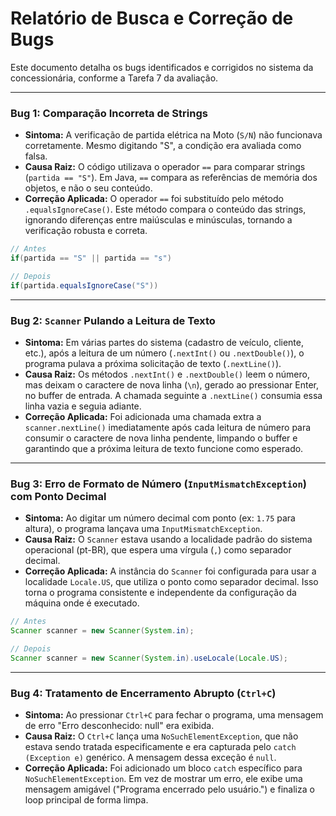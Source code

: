 # Relatório de Busca e Correção de Bugs

Este documento detalha os bugs identificados e corrigidos no sistema da concessionária, conforme a Tarefa 7 da avaliação.

---

### Bug 1: Comparação Incorreta de Strings

- **Sintoma:** A verificação de partida elétrica na Moto (`S/N`) não funcionava corretamente. Mesmo digitando "S", a condição era avaliada como falsa.
- **Causa Raiz:** O código utilizava o operador `==` para comparar strings (`partida == "S"`). Em Java, `==` compara as referências de memória dos objetos, e não o seu conteúdo.
- **Correção Aplicada:** O operador `==` foi substituído pelo método `.equalsIgnoreCase()`. Este método compara o conteúdo das strings, ignorando diferenças entre maiúsculas e minúsculas, tornando a verificação robusta e correta.

```java
// Antes
if(partida == "S" || partida == "s")

// Depois
if(partida.equalsIgnoreCase("S"))
```

---

### Bug 2: `Scanner` Pulando a Leitura de Texto

- **Sintoma:** Em várias partes do sistema (cadastro de veículo, cliente, etc.), após a leitura de um número (`.nextInt()` ou `.nextDouble()`), o programa pulava a próxima solicitação de texto (`.nextLine()`).
- **Causa Raiz:** Os métodos `.nextInt()` e `.nextDouble()` leem o número, mas deixam o caractere de nova linha (`\n`), gerado ao pressionar Enter, no buffer de entrada. A chamada seguinte a `.nextLine()` consumia essa linha vazia e seguia adiante.
- **Correção Aplicada:** Foi adicionada uma chamada extra a `scanner.nextLine()` imediatamente após cada leitura de número para consumir o caractere de nova linha pendente, limpando o buffer e garantindo que a próxima leitura de texto funcione como esperado.

---

### Bug 3: Erro de Formato de Número (`InputMismatchException`) com Ponto Decimal

- **Sintoma:** Ao digitar um número decimal com ponto (ex: `1.75` para altura), o programa lançava uma `InputMismatchException`.
- **Causa Raiz:** O `Scanner` estava usando a localidade padrão do sistema operacional (pt-BR), que espera uma vírgula (`,`) como separador decimal.
- **Correção Aplicada:** A instância do `Scanner` foi configurada para usar a localidade `Locale.US`, que utiliza o ponto como separador decimal. Isso torna o programa consistente e independente da configuração da máquina onde é executado.

```java
// Antes
Scanner scanner = new Scanner(System.in);

// Depois
Scanner scanner = new Scanner(System.in).useLocale(Locale.US);
```

---

### Bug 4: Tratamento de Encerramento Abrupto (`Ctrl+C`)

- **Sintoma:** Ao pressionar `Ctrl+C` para fechar o programa, uma mensagem de erro "Erro desconhecido: null" era exibida.
- **Causa Raiz:** O `Ctrl+C` lança uma `NoSuchElementException`, que não estava sendo tratada especificamente e era capturada pelo `catch (Exception e)` genérico. A mensagem dessa exceção é `null`.
- **Correção Aplicada:** Foi adicionado um bloco `catch` específico para `NoSuchElementException`. Em vez de mostrar um erro, ele exibe uma mensagem amigável ("Programa encerrado pelo usuário.") e finaliza o loop principal de forma limpa.
